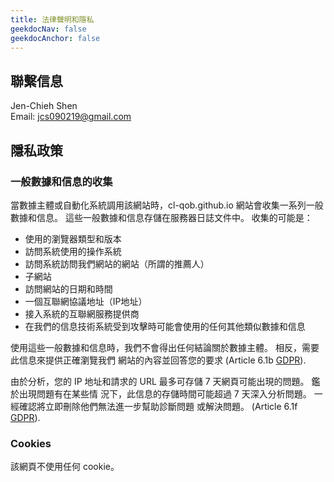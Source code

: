 ```yaml
---
title: 法律聲明和隱私
geekdocNav: false
geekdocAnchor: false
---
```


## 聯繫信息

Jen-Chieh Shen
<br/>
Email: jcs090219@gmail.com

## 隱私政策

### 一般數據和信息的收集

當數據主體或自動化系統調用該網站時，cl-qob.github.io 網站會收集一系列一般數據和信息。
這些一般數據和信息存儲在服務器日誌文件中。 收集的可能是：

- 使用的瀏覽器類型和版本
- 訪問系統使用的操作系統
- 訪問系統訪問我們網站的網站（所謂的推薦人）
- 子網站
- 訪問網站的日期和時間
- 一個互聯網協議地址（IP地址）
- 接入系統的互聯網服務提供商
- 在我們的信息技術系統受到攻擊時可能會使用的任何其他類似數據和信息

使用這些一般數據和信息時，我們不會得出任何結論關於數據主體。 相反，需要此信息來提供正確瀏覽我們
網站的內容並回答您的要求 (Article 6.1b [GDPR][]).

由於分析，您的 IP 地址和請求的 URL 最多可存儲 7 天網頁可能出現的問題。 鑑於出現問題有在某些情
況下，此信息的存儲時間可能超過 7 天深入分析問題。 一經確認將立即刪除他們無法進一步幫助診斷問題
或解決問題。 (Article 6.1f [GDPR][]).

### Cookies

該網頁不使用任何 cookie。


<!-- Links -->

[GDPR]: https://gdpr-info.eu/art-6-gdpr/
